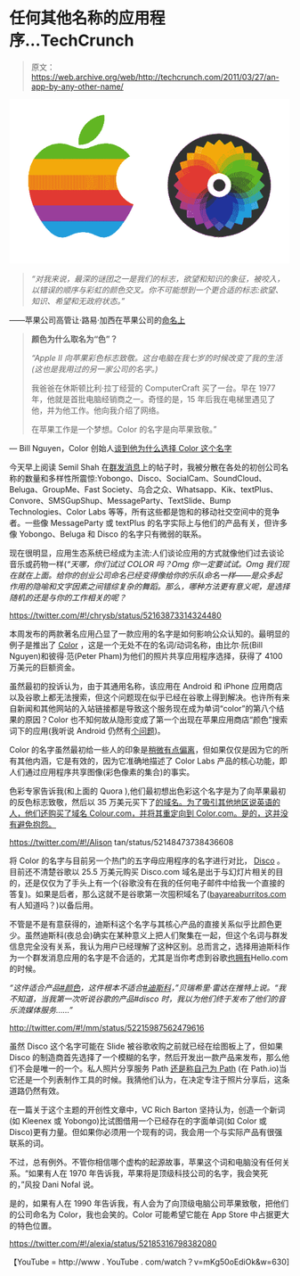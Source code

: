# 任何其他名称的应用程序...TechCrunch

> 原文：<https://web.archive.org/web/http://techcrunch.com/2011/03/27/an-app-by-any-other-name/>

![](img/e4ec461c54d8ed0c54194f8c93a6ceb0.png)

> *“对我来说，最深的谜团之一是我们的标志，欲望和知识的象征，被咬入，以错误的顺序与彩虹的颜色交叉。你不可能想到一个更合适的标志:欲望、知识、希望和无政府状态。”*

——苹果公司高管让·路易·加西在苹果公司的[命名上](https://web.archive.org/web/20230203041645/http://www.theapplemuseum.com/index.php?id=44)

> **颜色为什么取名为“色”？**
> 
> *“Apple II 向苹果彩色标志致敬。这台电脑在我七岁的时候改变了我的生活(这也是我用过的另一家公司的名字。)*
> 
> 我爸爸在休斯顿比利·拉丁经营的 ComputerCraft 买了一台。早在 1977 年，他就是首批电脑经销商之一。奇怪的是，15 年后我在电梯里遇见了他，并为他工作。他向我介绍了网络。
> 
> 在苹果工作是一个梦想。Color 的名字是向苹果致敬。”

— Bill Nguyen，Color 创始人[谈到他为什么选择 Color 这个名字](https://web.archive.org/web/20230203041645/http://www.quora.com/Color-Labs-startup/Why-is-Color-named-Color)

今天早上阅读 Semil Shah 在[群发消息](https://web.archive.org/web/20230203041645/https://techcrunch.com/2011/03/27/mobile-messaging-march-madness/)上的帖子时，我被分散在各处的初创公司名称的数量和多样性所震惊:Yobongo、Disco、SocialCam、SoundCloud、Beluga、GroupMe、Fast Society、乌合之众、Whatsapp、Kik、textPlus、Convore、SMSGupShup、MessageParty、TextSlide、Bump Technologies、Color Labs 等等，所有这些都是饱和的移动社交空间中的竞争者。一些像 MessageParty 或 textPlus 的名字实际上与他们的产品有关，但许多像 Yobongo、Beluga 和 Disco 的名字只有微弱的联系。

现在很明显，应用生态系统已经成为主流:人们谈论应用的方式就像他们过去谈论音乐或药物一样(*“天哪，你们试过 COLOR 吗？Omg 你一定要试试。Omg 我们现在就在上面。给你的创业公司命名已经变得像给你的乐队命名一样——是众多起作用的隐喻和文字因素之间错综复杂的舞蹈。那么，哪种方法更有意义呢，是选择随机的还是与你的工作相关的呢？*

https://twitter.com/#!/chrysb/status/52163873314324480

本周发布的两款著名应用凸显了一款应用的名字是如何影响公众认知的。最明显的例子是推出了 [Color](https://web.archive.org/web/20230203041645/http://www.color.com/) ，这是一个无处不在的名词/动词名称，由比尔·阮(Bill Nguyen)和彼得·范(Peter Pham)为他们的照片共享应用程序选择，获得了 4100 万美元的巨额资金。

虽然最初的投诉认为，由于其通用名称，该应用在 Android 和 iPhone 应用商店以及谷歌上都无法搜索，但这个问题现在似乎已经在谷歌上得到解决。也许所有来自新闻和其他网站的入站链接都是导致这个服务现在成为单词“color”的第八个结果的原因？Color 也不知何故从隐形变成了第一个出现在苹果应用商店“颜色”搜索词下的应用(我听说 Android 仍然有[个问题](https://web.archive.org/web/20230203041645/https://twitter.com/#!/dannysullivan/status/51845684483203072))。

Color 的名字虽然最初给一些人的印象是[稍微有点偏离](https://web.archive.org/web/20230203041645/https://techcrunch.com/2011/03/26/color-me-done/)，但如果仅仅是因为它的所有其他内涵，它是有效的，因为它准确地描述了 Color Labs 产品的核心功能，即人们通过应用程序共享图像(彩色像素的集合)的事实。

色彩专家告诉我(和上面的 Quora ),他们最初想出色彩这个名字是为了向苹果最初的反色标志致敬，然后以 35 万美元买下了[的域名。为了吸引其他地区说英语的人，他们还购买了域名 Colour.com，并将其重定向到 Color.com。是的，这并没有避免抱怨。](https://web.archive.org/web/20230203041645/https://techcrunch.com/2011/03/24/color-com-was-acquired-for-350000-the-domain-name-that-is/)

https://twitter.com/#!/Alison tan/status/52148473738436608

将 Color 的名字与目前另一个热门的五字母应用程序的名字进行对比， [Disco](https://web.archive.org/web/20230203041645/http://www.disco.com/) 。目前还不清楚谷歌以 25.5 万美元购买 Disco.com 域名是出于与幻灯片相关的目的，还是仅仅为了手头上有一个(谷歌没有在我的任何电子邮件中给我一个直接的答复)。如果是后者，那么这就不是谷歌第一次囤积域名了([bayareaburritos.com](https://web.archive.org/web/20230203041645/https://techcrunch.com/2008/04/23/want-gooooooooooooooooooooooooooooooooooooglecom-too-late/)有人知道吗？)以备后用。

不管是不是有意获得的，迪斯科这个名字与其核心产品的直接关系似乎比颜色更少。虽然迪斯科(夜总会)确实在某种意义上把人们聚集在一起，但这个名词与群发信息完全没有关系，我认为用户已经理解了这种区别。总而言之，选择用迪斯科作为一个群发消息应用的名字是不合适的，尤其是当你考虑到谷歌[也拥有](https://web.archive.org/web/20230203041645/http://blogoscoped.com/archive/2008-05-08-n15.html)Hello.com 的时候。

*“这件适合产品[#颜色](https://web.archive.org/web/20230203041645/https://twitter.com/#!/search?q=%23color "#color")，这件根本不适合[#迪斯科](https://web.archive.org/web/20230203041645/https://twitter.com/#!/search?q=%23disco "#disco")，”*贝瑞希里·雷达在推特上说。*“我不知道，当我第一次听说谷歌的产品#disco 时，我以为他们终于发布了他们的音乐流媒体服务……”*

http://twitter.com/#!/mm/status/52215987562479616

虽然 Disco 这个名字可能在 Slide 被谷歌收购之前就已经在绘图板上了，但如果 Disco 的制造商首先选择了一个模糊的名字，然后开发出一款产品来发布，那么他们不会是唯一的一个。私人照片分享服务 Path [还是称自己为 Path](https://web.archive.org/web/20230203041645/http://www.readwriteweb.com/archives/first_peek_at_pathio_the_stealth_startup_from_face.php) (在 Path.io)当它还是一个列表制作工具的时候。我猜他们认为，在决定专注于照片分享后，这条道路仍然有效。

在一篇关于这个主题的开创性文章中，VC Rich Barton 坚持认为，创造一个新词(如 Kleenex 或 Yobongo)比试图借用一个已经存在的字面单词(如 Color 或 Disco)更有力量。但如果你必须用一个现有的词，我会用一个与实际产品有很强联系的词。

不过，总有例外。不管你相信哪个虚构的起源故事，苹果这个词和电脑没有任何关系。“如果有人在 1970 年告诉我，苹果将是顶级科技公司的名字，我会笑死的，”风投 Dani Nofal 说。

是的，如果有人在 1990 年告诉我，有人会为了向顶级电脑公司苹果致敬，把他们的公司命名为 Color，我也会笑的。Color 可能希望它能在 App Store 中占据更大的特色位置。

https://twitter.com/#!/alexia/status/52185316798382080

【YouTube = http://www . YouTube . com/watch？v=mKg50oEdiOk&w=630]